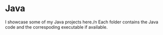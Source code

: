 # Java

I showcase some of my Java projects here./n
Each folder contains the Java code and the correspoding executable if available.
